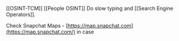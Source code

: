 
[[OSINT-TCM]]
[[People OSINT]] Do slow typing and [[Search Engine Operators]].

Check Snapchat Maps - [https://map.snapchat.com](https://map.snapchat.com/) in case